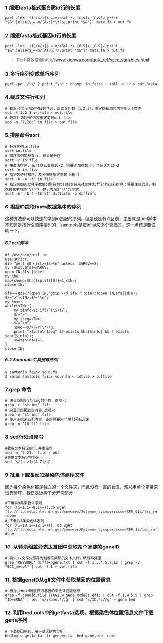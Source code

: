 ### 1.缩短fasta格式蛋白质id行的长度

`perl -lne 'if(/>/){$_=~m/>Sol.*\.[0-9]\.[0-9]/;print "$&";}else{$_=~m/[A-Z]*\*?$/;print "$&"}' mate.fa > out.fa`

### 2.缩短fasta格式基因id行的长度

`perl -lne 'if(/>/){$_=~m/>Sol.*\.[0-9]\.[0-9]/;print "$&";}else{$_=~m/[ATCG]*/;print "$&"}' mate.fa > out.fa`

> Perl 特殊变量http://www.kichwa.com/quik_ref/spec_variables.html

### 3.多行序列变成单行序列
`perl -pe '/^>/ ? print "\n" : chomp' in.fasta | tail -n +2 > out.fasta`

### 4.截取文件行和列
```
# 截取-f显示指定字段的内容，后面跟列数（1,2,3），重定向截取的内容到out文件
cut -f 1,2,3 in.file > out.file
# 截取7-20行的内容重定向到out.file
sed -n ‘7,20p’ in.file > out.file
```
### 5.排序命令sort
```
# 升序排列in.file
sort in.file
# 降序排列加参数-r，默认是升序
sort -r in.file
# 按数值排序，sort默认会将10<2，需要添加参数-n，才会认为10>2
sort -n in.file
# 指定列进行排序，及分隔符指定参数-k和-t
sort -k -4 -t: in.file 
# 指定第四列以降序数值分隔符为tab制表符来对文件diffinfo进行排序：需要注意的是，制表符和平时的‘\t’不一样，而是$'\t'的形式
sort -nr -k 4 -t$'\t' diffinfo -o diffinfo

```
### 6.根据ID提取fasta数据集中的序列
这种方法都可以快速的拿到id匹配的序列，但是还是有点区别，主要就是perl脚本不知道是按什么顺序排列的，samtools是按idlist来逐个获取的，这一点还是要说明一下。
##### 6.1 perl脚本
```
#! /usr/bin/perl -w  
use strict;  
die "perl $0 <lst><fa>\n" unless  @ARGV==2;  
my ($lst,$fa)=@ARGV;  
open IN,$lst||die;  
my %ha;  
map{chomp;$ha{(split)[0]}=1}<IN>;  
close IN;  
  
$fa=~/gz$/?(open IN,"gzip -cd $fa|"||die):(open IN,$fa||die);  
$/=">";<IN>;$/="\n";  
my %out;  
while(<IN>){  
    my $info=$1 if(/^(\S+)/);  
    $/=">";  
    my $seq=<IN>;  
    $/="\n";  
    $seq=~s/>|\r|\*//g;  
    print ">$info\n$seq" if(exists $ha{$info} && ! exists $out{$info});  
    $out{$info}=1;  
}  
close IN;  
```

##### 6.2 Samtools工具提取序列
```
$ samtools faidx your.fa
$ xargs samtools faidx your.fa < idfile > outfile
```
### 7.grep 命令
```
# 统计匹配到string的行数，选项-c
grep -c "string" file
# 只显示匹配到的内容,选项-o
grep -o “string” file
# 使用正则来匹配内容，正则需要用‘’单引号括起来
grep -o ‘[0-9]’ file
```

### 8.sed行处理命令
```
#截取文本特定的行,并重定向
sed -n '7,21p' file > out
#替换文本特定字符串
sed ‘s/[a-z]/[A-Z]/g’
```
### 9.批量下载番茄12条染色体测序文件
因为每个染色体都是独立的一个文件夹，而且没有一直的数值，难以用单个变量来进行循环，我还是选择了分开两部分
```
#下载前9条染色体序列
for ((i=1;i<=9;i++));do wget ftp://ftp.ncbi.nlm.nih.gov/genomes/Solanum_lycopersicum/CHR_0$i/les_ref_SL2.50_chr$i.fa.gz ;done
# 下载后3条染色体序列
for ((i=10;i<=12;i++)); do wget ftp://ftp.ncbi.nlm.nih.gov/genomes/Solanum_lycopersicum/CHR_$i/les_ref_SL2.50_chr$i.fa.gz; done
```
### 10. 从转录组差异表达基因中获取某个家族的geneID
```
# 将xlsx文件先另存为制表符间隔的文本文档，然后再处理
grep "KEYWORD" diffexpgene.txt | cut -f 1,3,4,5,7,12 | grep -v "BGI_novel" | cut -f 1 > out.file

```
### 11. 根据geneID从gff文件中获取基因的位置信息
```
# 根据geneid批量获取基因的染色体位置信息
grep -f geneid.file ITAG2.4_gene_models.gff3 | cut -f 1,4,5,9 | grep "ID=mRNA" | sed 's/;Name.*//g' | sed 's/ID.*://g' > gene.bed
```

### 12. 利用bedtools中的getfasta选项，根据染色体位置信息文件下载gene序列
```
# 下载基因序列，用于基因结构分析
bedtools getfasta -fi genome.fa -bed gene.bed -name
```
